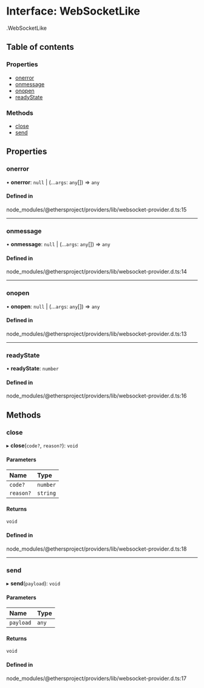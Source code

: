 # Interface: WebSocketLike

[<internal>](../wiki/%3Cinternal%3E).WebSocketLike

## Table of contents

### Properties

- [onerror](../wiki/%3Cinternal%3E.WebSocketLike#onerror)
- [onmessage](../wiki/%3Cinternal%3E.WebSocketLike#onmessage)
- [onopen](../wiki/%3Cinternal%3E.WebSocketLike#onopen)
- [readyState](../wiki/%3Cinternal%3E.WebSocketLike#readystate)

### Methods

- [close](../wiki/%3Cinternal%3E.WebSocketLike#close)
- [send](../wiki/%3Cinternal%3E.WebSocketLike#send)

## Properties

### onerror

• **onerror**: ``null`` \| (...`args`: `any`[]) => `any`

#### Defined in

node_modules/@ethersproject/providers/lib/websocket-provider.d.ts:15

___

### onmessage

• **onmessage**: ``null`` \| (...`args`: `any`[]) => `any`

#### Defined in

node_modules/@ethersproject/providers/lib/websocket-provider.d.ts:14

___

### onopen

• **onopen**: ``null`` \| (...`args`: `any`[]) => `any`

#### Defined in

node_modules/@ethersproject/providers/lib/websocket-provider.d.ts:13

___

### readyState

• **readyState**: `number`

#### Defined in

node_modules/@ethersproject/providers/lib/websocket-provider.d.ts:16

## Methods

### close

▸ **close**(`code?`, `reason?`): `void`

#### Parameters

| Name | Type |
| :------ | :------ |
| `code?` | `number` |
| `reason?` | `string` |

#### Returns

`void`

#### Defined in

node_modules/@ethersproject/providers/lib/websocket-provider.d.ts:18

___

### send

▸ **send**(`payload`): `void`

#### Parameters

| Name | Type |
| :------ | :------ |
| `payload` | `any` |

#### Returns

`void`

#### Defined in

node_modules/@ethersproject/providers/lib/websocket-provider.d.ts:17
